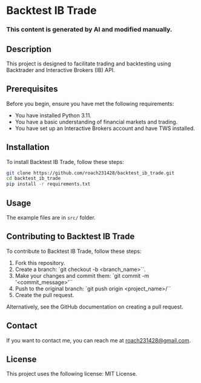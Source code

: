 # Backtest IB Trade

### This content is generated by AI and modified manually.

## Description

This project is designed to facilitate trading and backtesting using Backtrader and Interactive Brokers (IB) API.

## Prerequisites

Before you begin, ensure you have met the following requirements:
* You have installed Python 3.11.
* You have a basic understanding of financial markets and trading.
* You have set up an Interactive Brokers account and have TWS installed.

## Installation

To install Backtest IB Trade, follow these steps:

```bash
git clone https://github.com/roach231428/backtest_ib_trade.git
cd backtest_ib_trade
pip install -r requirements.txt
```

## Usage
The example files are in `src/` folder.

## Contributing to Backtest IB Trade

To contribute to Backtest IB Trade, follow these steps:

1. Fork this repository.
2. Create a branch: `git checkout -b <branch_name>``.
3. Make your changes and commit them: `git commit -m '<commit_message>'``
4. Push to the original branch: `git push origin <project_name>/<location>``
5. Create the pull request.

Alternatively, see the GitHub documentation on creating a pull request.

## Contact
If you want to contact me, you can reach me at <roach231428@gmail.com>.

## License
This project uses the following license: MIT License.
